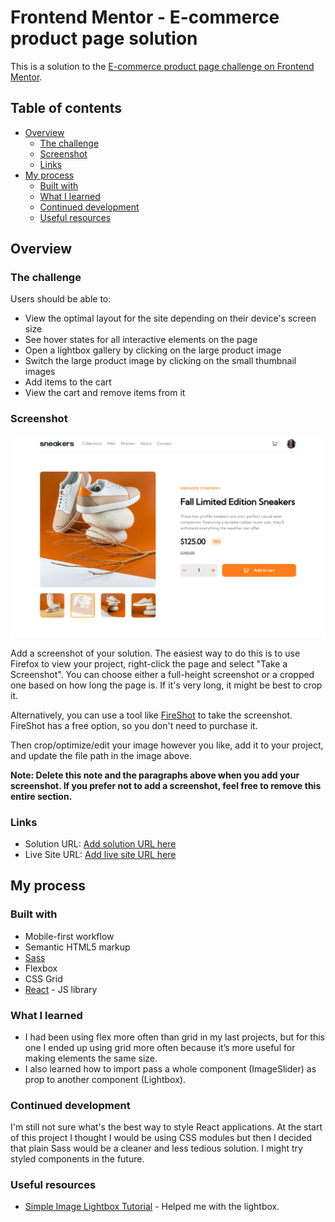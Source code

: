 # Frontend Mentor - E-commerce product page solution

This is a solution to the [E-commerce product page challenge on Frontend Mentor](https://www.frontendmentor.io/challenges/ecommerce-product-page-UPsZ9MJp6).

## Table of contents

- [Overview](#overview)
  - [The challenge](#the-challenge)
  - [Screenshot](#screenshot)
  - [Links](#links)
- [My process](#my-process)
  - [Built with](#built-with)
  - [What I learned](#what-i-learned)
  - [Continued development](#continued-development)
  - [Useful resources](#useful-resources)

## Overview

### The challenge

Users should be able to:

- View the optimal layout for the site depending on their device's screen size
- See hover states for all interactive elements on the page
- Open a lightbox gallery by clicking on the large product image
- Switch the large product image by clicking on the small thumbnail images
- Add items to the cart
- View the cart and remove items from it

### Screenshot

![](./screenshot.png)

Add a screenshot of your solution. The easiest way to do this is to use Firefox to view your project, right-click the page and select "Take a Screenshot". You can choose either a full-height screenshot or a cropped one based on how long the page is. If it's very long, it might be best to crop it.

Alternatively, you can use a tool like [FireShot](https://getfireshot.com/) to take the screenshot. FireShot has a free option, so you don't need to purchase it. 

Then crop/optimize/edit your image however you like, add it to your project, and update the file path in the image above.

**Note: Delete this note and the paragraphs above when you add your screenshot. If you prefer not to add a screenshot, feel free to remove this entire section.**

### Links

- Solution URL: [Add solution URL here](https://your-solution-url.com)
- Live Site URL: [Add live site URL here](https://your-live-site-url.com)

## My process

### Built with

- Mobile-first workflow
- Semantic HTML5 markup
- [Sass](https://sass-lang.com/)
- Flexbox
- CSS Grid
- [React](https://reactjs.org/) - JS library

### What I learned

- I had been using flex more often than grid in my last projects, but for this one I ended up using grid more often because it’s more useful for making elements the same size.
- I also learned how to import pass a whole component (ImageSlider) as prop to another component (Lightbox).

### Continued development

I'm still not sure what's the best way to style React applications. At the start of this project I thought I would be using CSS modules but then I decided that plain Sass would be a cleaner and less tedious solution. I might try styled components in the future.

### Useful resources

- [Simple Image Lightbox Tutorial](https://www.youtube.com/watch?v=uKVVSwXdLr0&ab_channel=WebDevSimplified) - Helped me with the lightbox.
